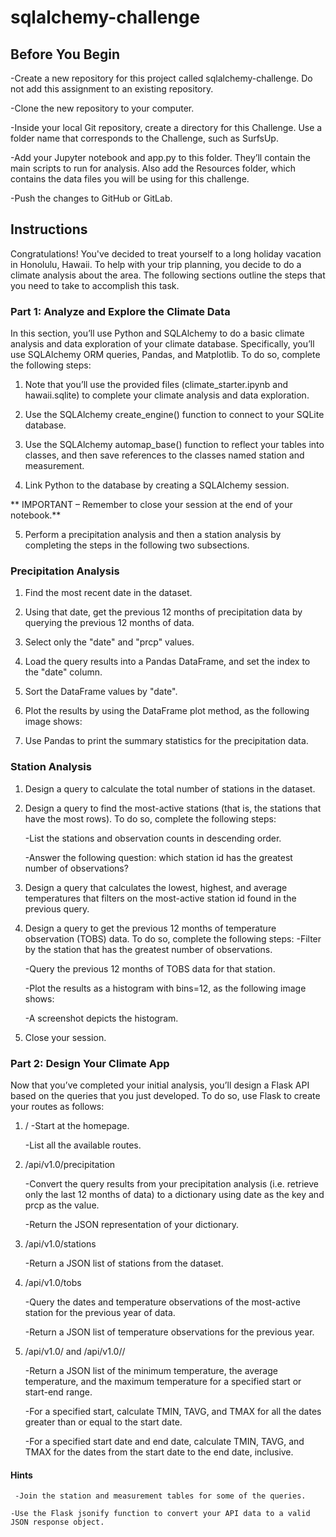 # sqlalchemy-challenge

## Before You Begin

-Create a new repository for this project called sqlalchemy-challenge. Do not add this assignment to an existing repository.

-Clone the new repository to your computer.

-Inside your local Git repository, create a directory for this Challenge. Use a folder name that corresponds to the Challenge, such as SurfsUp.

-Add your Jupyter notebook and app.py to this folder. They’ll contain the main scripts to run for analysis. Also add the Resources folder, which contains the data files you will be using for this challenge.

-Push the changes to GitHub or GitLab.

## Instructions

Congratulations! You've decided to treat yourself to a long holiday vacation in Honolulu, Hawaii. To help with your trip planning, you decide to do a climate analysis about the area. The following sections outline the steps that you need to take to accomplish this task.

### Part 1: Analyze and Explore the Climate Data

In this section, you’ll use Python and SQLAlchemy to do a basic climate analysis and data exploration of your climate database. Specifically, you’ll use SQLAlchemy ORM queries, Pandas, and Matplotlib. To do so, complete the following steps:

1. Note that you’ll use the provided files (climate_starter.ipynb and hawaii.sqlite) to complete your climate analysis and data exploration.

2. Use the SQLAlchemy create_engine() function to connect to your SQLite database.

3. Use the SQLAlchemy automap_base() function to reflect your tables into classes, and then save references to the classes named station and measurement.

4. Link Python to the database by creating a SQLAlchemy session.

** IMPORTANT – Remember to close your session at the end of your notebook.**

5. Perform a precipitation analysis and then a station analysis by completing the steps in the following two subsections.

### Precipitation Analysis

1. Find the most recent date in the dataset.

2. Using that date, get the previous 12 months of precipitation data by querying the previous 12 months of data.

3. Select only the "date" and "prcp" values.

4. Load the query results into a Pandas DataFrame, and set the index to the "date" column.

5. Sort the DataFrame values by "date".

6. Plot the results by using the DataFrame plot method, as the following image shows:

7. Use Pandas to print the summary statistics for the precipitation data.

### Station Analysis

1. Design a query to calculate the total number of stations in the dataset.

2. Design a query to find the most-active stations (that is, the stations that have the most rows). To do so, complete the following steps:

    -List the stations and observation counts in descending order.
    
    -Answer the following question: which station id has the greatest number of observations?

3. Design a query that calculates the lowest, highest, and average temperatures that filters on the most-active station id found in the previous query.

4. Design a query to get the previous 12 months of temperature observation (TOBS) data. To do so, complete the following steps:
    -Filter by the station that has the greatest number of observations.
    
    -Query the previous 12 months of TOBS data for that station.
    
    -Plot the results as a histogram with bins=12, as the following image shows:
    
    -A screenshot depicts the histogram.

5. Close your session.

### Part 2: Design Your Climate App

Now that you’ve completed your initial analysis, you’ll design a Flask API based on the queries that you just developed. To do so, use Flask to create your routes as follows:

1. /
    -Start at the homepage.
    
    -List all the available routes.
    
2. /api/v1.0/precipitation

    -Convert the query results from your precipitation analysis (i.e. retrieve only the last 12 months of data) to a dictionary using date as the key and prcp as the value.

    -Return the JSON representation of your dictionary.

3. /api/v1.0/stations

    -Return a JSON list of stations from the dataset.

4. /api/v1.0/tobs

    -Query the dates and temperature observations of the most-active station for the previous year of data.
    
    -Return a JSON list of temperature observations for the previous year.

5. /api/v1.0/<start> and /api/v1.0/<start>/<end>

    -Return a JSON list of the minimum temperature, the average temperature, and the maximum temperature for a specified start or start-end range.

    -For a specified start, calculate TMIN, TAVG, and TMAX for all the dates greater than or equal to the start date.

    -For a specified start date and end date, calculate TMIN, TAVG, and TMAX for the dates from the start date to the end date, inclusive.

#### Hints

     -Join the station and measurement tables for some of the queries.

    -Use the Flask jsonify function to convert your API data to a valid JSON response object.
